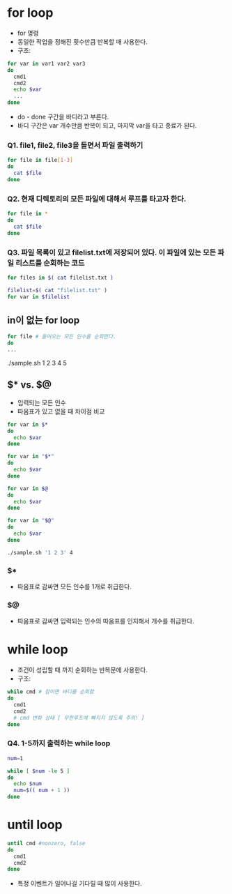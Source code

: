 # for loop
- for 명령
- 동일한 작업을 정해진 횟수만큼 반복할 때 사용한다.
- 구조:

```sh
for var in var1 var2 var3
do
  cmd1
  cmd2
  echo $var
  ...
done
```
- do - done 구간을 바디라고 부른다.
- 바디 구간은 var 개수만큼 반복이 되고, 마지막 var을 타고 종료가 된다.

### Q1. file1, file2, file3을 돌면서 파일 출력하기
```sh
for file in file[1-3]
do
  cat $file
done
```
### Q2. 현재 디렉토리의 모든 파일에 대해서 루프를 타고자 한다.
```sh
for file in *
do
  cat $file
done
```
### Q3. 파일 목록이 있고 filelist.txt에 저장되어 있다. 이 파일에 있는 모든 파일 리스트를 순회하는 코드
```sh
for files in $( cat filelist.txt )
```

```sh
filelist=$( cat "filelist.txt" )
for var in $filelist
```

## in이 없는 for loop
```sh
for file # 들어오는 모든 인수를 순회한다.
do
...
```

./sample.sh 1 2 3 4 5

## $* vs. $@
- 입력되는 모든 인수
- 따옴표가 있고 없을 때 차이점 비교

```sh
for var in $*
do
  echo $var
done

for var in "$*"
do
  echo $var
done

for var in $@
do
  echo $var
done

for var in "$@"
do
  echo $var
done
```

```sh
./sample.sh '1 2 3' 4
```

### $*
- 따옴표로 감싸면 모든 인수를 1개로 취급한다.

### $@
- 따옴표로 감싸면 입력되는 인수의 따옴표를 인지해서 개수를 취급한다.

# while loop
- 조건이 성립할 때 까지 순회하는 반복문에 사용한다.
- 구조:
```sh
while cmd # 참이면 바디를 순회함
do
  cmd1
  cmd2
  # cmd 변화 상태 [ 무한루프에 빠지지 않도록 주의! ]
done
```

### Q4. 1-5까지 출력하는 while loop
```sh
num=1

while [ $num -le 5 ]
do
  echo $num
  num=$(( num + 1 ))
done
```

# until loop
```sh
until cmd #nonzero, false
do
  cmd1
  cmd2
done
```

- 특정 이벤트가 일어나길 기다릴 때 많이 사용한다.